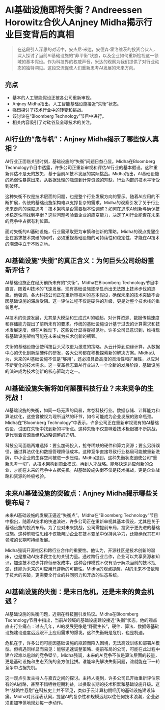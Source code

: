 # AI基础设施即将失衡？Andreessen Horowitz合伙人Anjney Midha揭示行业巨变背后的真相

>在这段引人深思的对话中，安杰尼·米达，安德森·霍洛维茨的投资合伙人，深入探讨了当前AI基础设施的“非平衡”状态，以及企业如何重新检视这一领域的基本假设。作为科技界的权威声音，米达的观察为我们提供了对行业动态的独特洞见。这段交流促使人们重新思考AI发展的未来方向。

## 亮点
- 基本的人工智能假设正被各公司重新审视。  
- Anjney Midha指出，人工智能基础设施接近“失衡”状态。  
- 强烈探讨了技术行业中的转变和挑战。  
- 该讨论在“Bloomberg Technology”节目中进行。  
- 相关内容吸引了对硅谷及全球技术的关注。  

## AI行业的“危与机”：Anjney Midha揭示了哪些惊人真相？
AI行业正面临关键时刻，基础设施的“失衡”问题日益凸显。Midha在Bloomberg Technology节目中透露，许多公司正重新审视和评估AI行业的基本假设。这种重新评估不是无的放矢，基于当前AI技术发展的实际挑战。Midha指出，AI基础设施的脆弱性暴露出来，从数据处理的瓶颈到计算资源的短缺，行业内部的技术平衡受到破坏。

这种失衡不仅是技术层面的问题，也是整个行业发展方向的警示。随着AI应用的不断扩展，传统的基础设施架构难以支撑复杂的需求。Midha的观察引发了关于行业未来走向的深度思考：技术架构是否需要根本性调整？如何在追求AI创新与确保技术稳定性间找到平衡？这些问题考验着企业的应变能力，决定了AI行业能否在未来的竞争中占据有利位置。

面对失衡的AI基础设施，行业需采取更为审慎和创新的策略。Midha的观点提醒企业在追求技术突破的同时，必须重视基础设施的可持续性和稳定性，才能在AI技术的潮流中立于不败之地。

## AI基础设施“失衡”的真正含义：为何巨头公司纷纷重新评估？
AI基础设施正在经历前所未有的“失衡”。Midha在Bloomberg Technology节目中直言，随着AI技术的飞速发展，现有基础设施逐渐显示出无法跟上技术步伐的迹象。他强调，各大科技公司正在重新审视AI的基本假设，确保未来的技术突破不会因基础设施的滞后受阻。这一评估过程不仅是硬件的升级，更是对整个技术栈的重新思考。

AI技术的快速发展，尤其是大模型和生成式AI的崛起，对计算资源、数据传输速度和存储能力提出了前所未有的要求。传统的基础设施设计基于过去的计算需求和技术发展速度，但在AI推动下，这些设计显得捉襟见肘。许多公司已意识到，维持现有基础设施架构可能在未来成为技术创新的瓶颈。

失衡的基础设施促使科技巨头采取更为激进的策略。从云计算到边缘计算，从数据中心的优化到新型硬件的研发，各大公司都在积极探索新的解决方案。Midha认为，未来的AI基础设施不仅是“够用”，还必须具备高度的灵活性和扩展性，以应对不断变化的技术需求。这一变革标志着AI行业进入一个全新的发展阶段，基础设施的演进成为技术创新的核心驱动力之一。

## AI基础设施失衡将如何颠覆科技行业？未来竞争的生死战！
AI基础设施的失衡，如同一场无声的风暴，席卷科技行业。数据存储、计算能力和算法优化，这些曾被视为理所当然的环节，如今可能成为企业发展的致命瓶颈。Midha在"Bloomberg Technology"中表示，许多公司正在重新审视现有的AI基础假设，试图在失衡中找到新的平衡点。这种失衡不仅意味着技术极限被不断挑战，更代表着资源重组和战略调整的迫切。

科技公司面临两难选择：要么加码投入，抢夺稀缺的硬件和算力资源；要么另辟蹊径，通过算法优化和数据管理降低成本。这种竞争直接导致行业格局可能被重新洗牌，中小企业的生存空间被进一步压缩。Midha提到，这种失衡状态迫使公司“重新思考一切”，从技术架构到商业模式、再到人才战略。能够快速适应创新的企业，才能在未来的竞争中占据先机。AI基础设施失衡不仅是技术挑战，更是企业战略和资源的终极考验。

## 未来AI基础设施的突破点：Anjney Midha揭示哪些关键布局？
未来AI基础设施的发展正逼近“失衡点”。Midha在“Bloomberg Technology”节目中指出，随着AI技术的快速演进，许多公司正在重新审视其基本假设，尤其是关于基础设施的投资布局。为了应对未来挑战，公司需提前布局，投资于更先进的基础设施。这种前瞻性思维不仅能帮助企业在技术变革中保持竞争力，还能确保其在AI领域的长期可持续发展。

Midha强调开源社区和跨行业合作的重要性。他认为，开源社区是技术创新的温床，也是推动AI技术民主化的关键力量。通过跨行业合作，企业可以共享资源和知识，加速技术进步并降低研发成本。这种合作模式不仅有助于解决当前的技术瓶颈，还能为未来的AI应用开辟新的可能性。Midha的观点提醒，AI的未来不仅依赖于技术的突破，更需要全行业的共同努力和开放的生态系统。

## AI基础设施的失衡：是末日危机，还是未来的黄金机遇？
AI基础设施的失衡问题，近期在科技圈引发热议。Midha在Bloomberg Technology节目中指出，当前AI领域的基础设施建设接近“失衡”状态。他的观点直击行业痛点：过去几年，AI的发展更像是“野蛮生长”，硬件、算法、数据等基础设施建设速度远远跟不上应用需求的爆发。这种失衡既是危机，也是机遇。

危机在于，许多公司可能因基础设施的瓶颈而陷入困境，无法高效训练和部署AI模型。但机遇同样显而易见：能够迅速调整策略、提前布局的公司，可能在此过程中建立起难以逾越的竞争壁垒。Midha强调，未来的AI竞争不仅是算法层面的较量，更是基础设施和生态系统的全方位比拼。谁能率先解决失衡问题，谁就能在下一轮竞争中占据先机。

这一观点引发主持人与嘉宾之间的探讨。主持人提到，许多公司已开始重新评估原有的AI战略，甚至不惜牺牲短期利益，以换取长期的技术积累和基础设施升级。这种“战略性忍耐”在科技史上并不罕见，类似于云计算初期经历的基础设施建设阵痛。Midha对此深表认同，提醒AI的复杂性和规模远超以往任何技术浪潮，企业必须更加审慎地规划每一步动作。